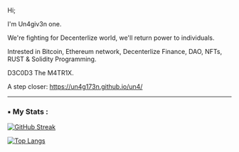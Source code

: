 Hi;

I'm Un4giv3n one. 

We're fighting for Decenterlize world, we'll return power to individuals.

Intrested in Bitcoin, Ethereum network, Decenterlize Finance, DAO, NFTs, RUST & Solidity Programming. 

D3C0D3 The M4TR1X.

A step closer: https://un4g173n.github.io/un4/

---

### ▪️ My Stats :
[![GitHub Streak](http://github-readme-streak-stats.herokuapp.com?user=Un4G173N&theme=dark&background=000000)](https://git.io/streak-stats)

[![Top Langs](https://github-readme-stats.vercel.app/api/top-langs/?username=Un4G173N&langs_count=14)](https://github.com/anuraghazra/github-readme-stats)












